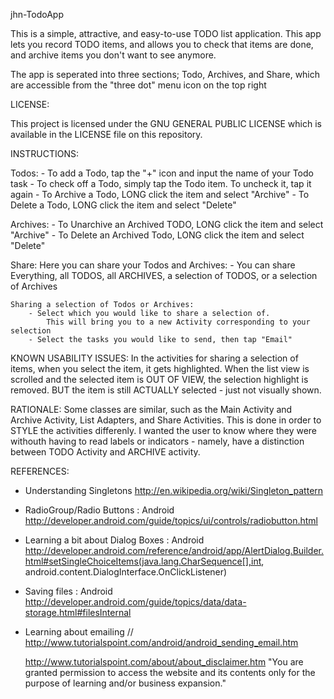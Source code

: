 jhn-TodoApp

This is a simple, attractive, and easy-to-use TODO list application. This app lets you record TODO items, and allows you to check that items are done, and archive items you don't want to see anymore. 

The app is seperated into three sections; Todo, Archives, and Share, which are accessible from the "three dot" menu icon on the top right

LICENSE:

This project is licensed under the GNU GENERAL PUBLIC LICENSE which is available in the LICENSE file on this repository.



INSTRUCTIONS:

Todos:
	- To add a Todo, tap the "+" icon and input the name of your Todo task
	- To check off a Todo, simply tap the Todo item. To uncheck it, tap it again
	- To Archive a Todo, LONG click the item and select "Archive"
	- To Delete a Todo, LONG click the item and select "Delete"

Archives:
	- To Unarchive an Archived TODO, LONG click the item and select "Archive"
	- To Delete an Archived Todo, LONG click the item and select "Delete"

Share:
	Here you can share your Todos and Archives:
		- You can share Everything, all TODOS, all ARCHIVES, a selection of TODOS, or a selection of Archives

	Sharing a selection of Todos or Archives:
		- Select which you would like to share a selection of. 
			This will bring you to a new Activity corresponding to your selection
		- Select the tasks you would like to send, then tap "Email"


KNOWN USABILITY ISSUES:
	In the activities for sharing a selection of items, when you select the item, it gets highlighted. When the list view is scrolled and the selected item is OUT OF VIEW, the selection highlight is removed. BUT the item is still ACTUALLY selected - just not visually shown.


RATIONALE:
	Some classes are similar, such as the Main Activity and Archive Activity, List Adapters, and Share Activities. This is done in order to STYLE the activities differenly. I wanted the user to know where they were withouth having to read labels or indicators - namely, have a distinction between TODO Activity and ARCHIVE activity.


REFERENCES:

- Understanding Singletons
	http://en.wikipedia.org/wiki/Singleton_pattern

- RadioGroup/Radio Buttons : Android 
	http://developer.android.com/guide/topics/ui/controls/radiobutton.html

- Learning a bit about Dialog Boxes : Android
	http://developer.android.com/reference/android/app/AlertDialog.Builder.html#setSingleChoiceItems(java.lang.CharSequence[],int, android.content.DialogInterface.OnClickListener)

- Saving files : Android
	http://developer.android.com/guide/topics/data/data-storage.html#filesInternal
	
- Learning about emailing
	// http://www.tutorialspoint.com/android/android_sending_email.htm

	http://www.tutorialspoint.com/about/about_disclaimer.htm
	"You are granted permission to access the website and its contents only for the purpose of learning and/or business expansion."

	
